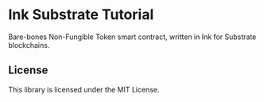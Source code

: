 # Ink Substrate Tutorial
Bare-bones Non-Fungible Token smart contract, written in Ink for Substrate blockchains.
 
## License
This library is licensed under the MIT License.
